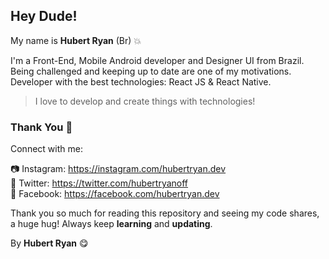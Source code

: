 ## Hey Dude!

My name is **Hubert Ryan** (Br) 💥

I'm a Front-End, Mobile Android developer and Designer UI from Brazil. Being challenged and keeping up to date are one of my motivations. Developer with the best technologies: React JS & React Native.

> I love to develop and create things with technologies!

### Thank You 🎉

Connect with me:

📷 Instagram: https://instagram.com/hubertryan.dev </br>
💎 Twitter: https://twitter.com/hubertryanoff </br>
📘 Facebook: https://facebook.com/hubertryan.dev

Thank you so much for reading this repository and seeing my code shares, a huge hug!
Always keep **learning** and **updating**.

By **Hubert Ryan** 😋
